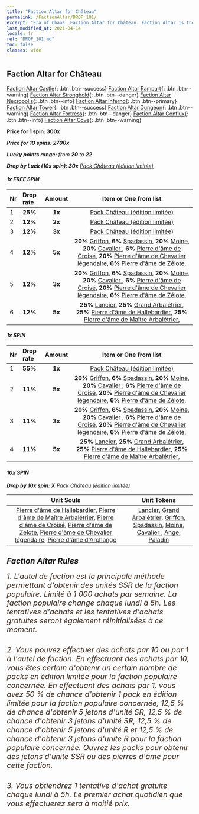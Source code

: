 ```yaml
---
title: "Faction Altar for Château"
permalink: /FactionAltar/DROP_101/
excerpt: "Era of Chaos  Faction Altar for Château. Faction Altar is the primary method for obtaining SSR units from the popular faction. Limited to 1,000 purchases each week. The popular faction changes at 05:00 every Monday. Purchase attempts and free purchase attempts will also reset then."
last_modified_at: 2021-04-14
locale: fr
ref: "DROP_101.md"
toc: false
classes: wide
---
```


##  Faction Altar for **Château**

  [Faction Altar Castle](/fr/FactionAltar/DROP_101/){: .btn .btn--success} [Faction Altar Rampart](/fr/FactionAltar/DROP_102/){: .btn .btn--warning} [Faction Altar Stronghold](/fr/FactionAltar/DROP_103/){: .btn .btn--danger} [Faction Altar Necropolis](/fr/FactionAltar/DROP_104/){: .btn .btn--info} [Faction Altar Inferno](/fr/FactionAltar/DROP_105/){: .btn .btn--primary} [Faction Altar Tower](/fr/FactionAltar/DROP_106/){: .btn .btn--success} [Faction Altar Dungeon](/fr/FactionAltar/DROP_107/){: .btn .btn--warning} [Faction Altar Fortress](/fr/FactionAltar/DROP_108/){: .btn .btn--danger} [Faction Altar Conflux](/fr/FactionAltar/DROP_109/){: .btn .btn--info} [Faction Altar Cove](/fr/FactionAltar/DROP_112/){: .btn .btn--warning} 

  **Price for 1 spin: 300x** <i class="fas fa-gem"/>

  **Price for 10 spins: 2700x** <i class="fas fa-gem"/>

  **Lucky points range:** from **20** to **22**

  **Drop by Luck (10x spin): 30x** [Pack Château (édition limitée)](/fr/Items/con_2100/)

####  1x FREE SPIN 

  |    Nr    |  Drop rate  |  Amount   |   Item or One from list  |
  |:---------|:------------|:---------:|:------------------------:|
  | 1 | **25%** | **1x** | [Pack Château (édition limitée)](/fr/Items/con_2100/) |
  | 2 | **12%** | **2x** | [Pack Château (édition limitée)](/fr/Items/con_2100/) |
  | 3 | **12%** | **3x** | [Pack Château (édition limitée)](/fr/Items/con_2100/) |
  | 4 | **12%** | **5x** |  **20%** [Griffon](/fr/Items/unt_192/),  **6%** [Spadassin](/fr/Items/unt_193/),  **20%** [Moine](/fr/Items/unt_194/),  **20%** [Cavalier ](/fr/Items/unt_195/),  **6%** [Pierre d'âme de Croisé](/fr/Items/unt_285/),  **20%** [Pierre d'âme de Chevalier légendaire](/fr/Items/unt_287/),  **6%** [Pierre d'âme de Zélote](/fr/Items/unt_286/),  |
  | 5 | **12%** | **3x** |  **20%** [Griffon](/fr/Items/unt_192/),  **6%** [Spadassin](/fr/Items/unt_193/),  **20%** [Moine](/fr/Items/unt_194/),  **20%** [Cavalier ](/fr/Items/unt_195/),  **6%** [Pierre d'âme de Croisé](/fr/Items/unt_285/),  **20%** [Pierre d'âme de Chevalier légendaire](/fr/Items/unt_287/),  **6%** [Pierre d'âme de Zélote](/fr/Items/unt_286/),  |
  | 6 | **12%** | **5x** |  **25%** [Lancier](/fr/Items/unt_190/),  **25%** [Grand Arbalétrier](/fr/Items/unt_191/),  **25%** [Pierre d'âme de Hallebardier](/fr/Items/unt_282/),  **25%** [Pierre d'âme de Maître Arbalétrier](/fr/Items/unt_283/),  |


####  1x SPIN 

  |    Nr    |  Drop rate  |  Amount   |   Item or One from list  |
  |:---------|:------------|:---------:|:------------------------:|
  | 1 | **55%** | **1x** | [Pack Château (édition limitée)](/fr/Items/con_2100/) |
  | 2 | **11%** | **5x** |  **20%** [Griffon](/fr/Items/unt_192/),  **6%** [Spadassin](/fr/Items/unt_193/),  **20%** [Moine](/fr/Items/unt_194/),  **20%** [Cavalier ](/fr/Items/unt_195/),  **6%** [Pierre d'âme de Croisé](/fr/Items/unt_285/),  **20%** [Pierre d'âme de Chevalier légendaire](/fr/Items/unt_287/),  **6%** [Pierre d'âme de Zélote](/fr/Items/unt_286/),  |
  | 3 | **11%** | **3x** |  **20%** [Griffon](/fr/Items/unt_192/),  **6%** [Spadassin](/fr/Items/unt_193/),  **20%** [Moine](/fr/Items/unt_194/),  **20%** [Cavalier ](/fr/Items/unt_195/),  **6%** [Pierre d'âme de Croisé](/fr/Items/unt_285/),  **20%** [Pierre d'âme de Chevalier légendaire](/fr/Items/unt_287/),  **6%** [Pierre d'âme de Zélote](/fr/Items/unt_286/),  |
  | 4 | **11%** | **5x** |  **25%** [Lancier](/fr/Items/unt_190/),  **25%** [Grand Arbalétrier](/fr/Items/unt_191/),  **25%** [Pierre d'âme de Hallebardier](/fr/Items/unt_282/),  **25%** [Pierre d'âme de Maître Arbalétrier](/fr/Items/unt_283/),  |


####  10x SPIN 

  **Drop by 10x spin: X** [Pack Château (édition limitée)](/fr/Items/con_2100/)

  |    Unit Souls    |  Unit Tokens  |
  |:----------------:|:-------------:|
  | [Pierre d'âme de Hallebardier](/fr/Items/unt_282/), [Pierre d'âme de Maître Arbalétrier](/fr/Items/unt_283/), [Pierre d'âme de Croisé](/fr/Items/unt_285/), [Pierre d'âme de Zélote](/fr/Items/unt_286/), [Pierre d'âme de Chevalier légendaire](/fr/Items/unt_287/), [Pierre d'âme d'Archange](/fr/Items/unt_288/) | [Lancier](/fr/Items/unt_190/), [Grand Arbalétrier](/fr/Items/unt_191/), [Griffon](/fr/Items/unt_192/), [Spadassin](/fr/Items/unt_193/), [Moine](/fr/Items/unt_194/), [Cavalier ](/fr/Items/unt_195/), [Ange](/fr/Items/unt_196/), [Paladin](/fr/Items/unt_197/) |



## Faction Altar Rules

  <span style="color: #3c2a1e;font-size:20px">1. L'autel de faction est la principale méthode permettant d'obtenir des unités SSR de la faction populaire. Limité à 1 000 achats par semaine. La faction populaire change chaque lundi à 5h. Les tentatives d'achats et les tentatives d'achats gratuites seront également réinitialisées à ce moment. </span><br/>

<br/>  <span style="color: #3c2a1e;font-size:20px">2. Vous pouvez effectuer des achats par 10 ou par 1 à l'autel de faction. En effectuant des achats par 10, vous êtes certain d'obtenir un certain nombre de packs en édition limitée pour la faction populaire concernée. En effectuant des achats par 1, vous avez 50 % de chance d'obtenir 1 pack en édition limitée pour la faction populaire concernée, 12,5 % de chance d'obtenir 5 jetons d'unité SR, 12,5 % de chance d'obtenir 3 jetons d'unité SR, 12,5 % de chance d'obtenir 5 jetons d'unité R et 12,5 % de chance d'obtenir 3 jetons d'unité R pour la faction populaire concernée. Ouvrez les packs pour obtenir des jetons d'unité SSR ou des pierres d'âme pour cette faction.</span><br/>

<br/>  <span style="color: #3c2a1e;font-size:20px">3. Vous obtiendrez 1 tentative d'achat gratuite chaque lundi à 5h. Le premier achat quotidien que vous effectuerez sera à moitié prix.</span><br/>

<br/>